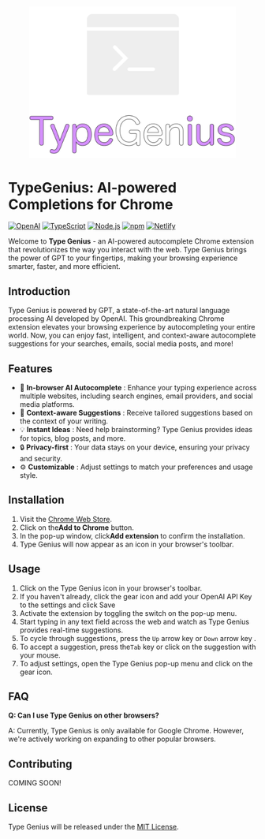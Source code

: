<p align="center">
  <img width="420px" src="static/images/logo.png">
</p>

# TypeGenius: AI-powered Completions for Chrome

[![OpenAI](https://img.shields.io/badge/OpenAI-%2300A0E4?style=for-the-badge&logo=openai&logoColor=white)](https://openai.com/) [![TypeScript](https://img.shields.io/badge/TypeScript-%23007ACC?style=for-the-badge&logo=typescript&logoColor=white)](https://www.typescriptlang.org/) [![Node.js](https://img.shields.io/badge/Node.js-%23339933?style=for-the-badge&logo=node.js&logoColor=white)](https://nodejs.org/) [![npm](https://img.shields.io/badge/npm-%23CB3837?style=for-the-badge&logo=npm&logoColor=white)](https://www.npmjs.com/) [![Netlify](https://img.shields.io/badge/Netlify-%2300C7B7?style=for-the-badge&logo=netlify&logoColor=white)](https://www.netlify.com/)

Welcome to **Type Genius** - an AI-powered autocomplete Chrome extension that revolutionizes the way you interact with the web. Type Genius brings the power of GPT to your fingertips, making your browsing experience smarter, faster, and more efficient.

## Introduction

Type Genius is powered by GPT, a state-of-the-art natural language processing AI developed by OpenAI. This groundbreaking Chrome extension elevates your browsing experience by autocompleting your entire world. Now, you can enjoy fast, intelligent, and context-aware autocomplete suggestions for your searches, emails, social media posts, and more!

## Features

* 🚀 **In-browser AI Autocomplete** : Enhance your typing experience across multiple websites, including search engines, email providers, and social media platforms.
* 🎯 **Context-aware Suggestions** : Receive tailored suggestions based on the context of your writing.
* 💡 **Instant Ideas** : Need help brainstorming? Type Genius provides ideas for topics, blog posts, and more.
* 🔒 **Privacy-first** : Your data stays on your device, ensuring your privacy and security.
* ⚙️ **Customizable** : Adjust settings to match your preferences and usage style.

## Installation

1. Visit the [Chrome Web Store](https://chrome.google.com/webstore/detail/type-genius/ejokcdmbiifiagicppiakpneifaofghh).
2. Click on the**Add to Chrome** button.
3. In the pop-up window, click**Add extension** to confirm the installation.
4. Type Genius will now appear as an icon in your browser's toolbar.

## Usage

1. Click on the Type Genius icon in your browser's toolbar.
2. If you haven't already, click the gear icon and add your OpenAI API Key to the settings and click Save
3. Activate the extension by toggling the switch on the pop-up menu.
4. Start typing in any text field across the web and watch as Type Genius provides real-time suggestions.
5. To cycle through suggestions, press the `Up` arrow key or `Down` arrow key .
6. To accept a suggestion, press the`Tab` key or click on the suggestion with your mouse.
7. To adjust settings, open the Type Genius pop-up menu and click on the gear icon.

## FAQ

**Q: Can I use Type Genius on other browsers?**

A: Currently, Type Genius is only available for Google Chrome. However, we're actively working on expanding to other popular browsers.

## Contributing

COMING SOON!

## License

Type Genius will be released under the [MIT License](https://github.com/your-github-username/type-genius/blob/main/LICENSE).

